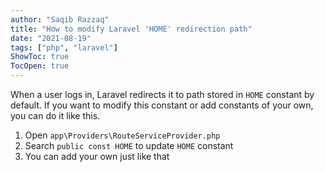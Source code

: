 ```yaml
---
author: "Saqib Razzaq"
title: "How to modify Laravel 'HOME' redirection path"
date: "2021-08-19"
tags: ["php", "laravel"]
ShowToc: true
TocOpen: true
---
```


When a user logs in, Laravel redirects it to path stored in `HOME` constant by default. If you want to modify this constant or add constants of your own, you can do it like this.

1. Open `app\Providers\RouteServiceProvider.php`
2. Search `public const HOME` to update `HOME` constant
3. You can add your own just like that
